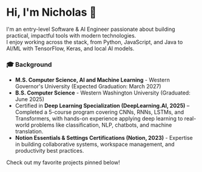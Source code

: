 # Hi, I'm Nicholas 👋

I'm an entry-level Software & AI Engineer passionate about building practical, impactful tools with modern technologies.  
I enjoy working across the stack, from Python, JavaScript, and Java to AI/ML with TensorFlow, Keras, and local AI models.  

### 🎓 Background
- **M.S. Computer Science, AI and Machine Learning** - Western Governor's University (Expected Graduation: March 2027)
- **B.S. Computer Science** - Western Washington University (Graduated: June 2025)  
- Certified in **Deep Learning Specialization (DeepLearning.AI, 2025)** – Completed a 5-course program covering CNNs, RNNs, LSTMs, and Transformers, with hands-on experience applying deep learning to real-world problems like classification, NLP, chatbots, and machine translation.
- **Notion Essentials & Settings Certifications (Notion, 2023)** - Expertise in building collaborative systems, workspace management, and productivity best practices.  

Check out my favorite projects pinned below!  
